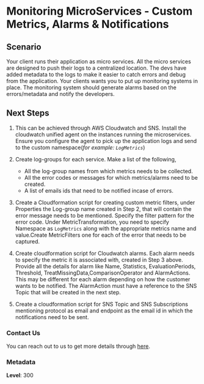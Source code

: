 
# Monitoring MicroServices - Custom Metrics, Alarms & Notifications

## Scenario

Your client runs their application as micro services. All the micro services are designed to push their logs to a centralized location. The devs have added metadata to the logs to make it easier to catch errors and debug from the application. Your clients wants you to put up monitoring systems in place. The monitoring system should generate alarms based on the errors/metadata and notify the developers.

## Next Steps

1. This can be achieved through AWS Cloudwatch and SNS. Install the cloudwatch unified agent on the instances running the microservices. Ensure you configure the agent to pick up the application logs and send to the custom namespace(_for example: `LogMetrics`_)

1. Create log-groups for each service. Make a list of the following,
   - All the log-group names from which metrics needs to be collected.
   - All the error codes or messages for which metrics/alarms need to be created.
   - A list of emails ids that need to be notified incase of errors.

1. Create a Cloudformation script for creating custom metric filters, under Properties the Log-group name created in Step 2, that will contain the error message needs to be mentioned. Specify the filter pattern for the error code. Under MetricTransformation, you need to specify Namespace as `LogMetrics` along with the appropriate metrics name and value.Create MetricFilters one for each of the error that needs to be captured.

1. Create cloudformation script for Cloudwatch alarms. Each alarm needs to specify the metric it is associated with, created in Step 3 above. Provide all the details for alarm like Name, Statistics, EvaluationPeriods, Threshold, TreatMissingData,ComparisonOperator and AlarmActions. This may be different for each alarm depending on how the customer wants to be notified. The AlarmAction must have a reference to the SNS Topic that will be created in the next step.

1. Create a cloudformation script for SNS Topic and SNS Subscriptions mentioning protocol as email and endpoint as the email id in which the notifications need to be sent.

### Contact Us

You can reach out to us to get more details through [here](https://youtube.com/c/valaxytechnologies/about).

### Metadata

**Level**: 300
